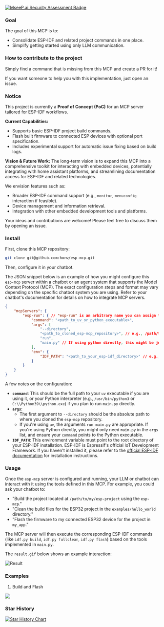 [![MseeP.ai Security Assessment Badge](https://mseep.net/pr/horw-esp-mcp-badge.png)](https://mseep.ai/app/horw-esp-mcp)

### Goal
The goal of this MCP is to:
- Consolidate ESP-IDF and related project commands in one place.
- Simplify getting started using only LLM communication.

### How to contribute to the project

Simply find a command that is missing from this MCP and create a PR for it!

If you want someone to help you with this implementation, just open an issue.


### Notice
This project is currently a **Proof of Concept (PoC)** for an MCP server tailored for ESP-IDF workflows. 

**Current Capabilities:**
*   Supports basic ESP-IDF project build commands.
*   Flash built firmware to connected ESP devices with optional port specification.
*   Includes experimental support for automatic issue fixing based on build logs.

**Vision & Future Work:**
The long-term vision is to expand this MCP into a comprehensive toolkit for interacting with embedded devices, potentially integrating with home assistant platforms, and streamlining documentation access for ESP-IDF and related technologies. 

We envision features such as:
*   Broader ESP-IDF command support (e.g., `monitor`, `menuconfig` interaction if feasible).
*   Device management and information retrieval.
*   Integration with other embedded development tools and platforms.

Your ideas and contributions are welcome! Please feel free to discuss them by opening an issue.


### Install  

First, clone this MCP repository:  

```bash
git clone git@github.com:horw/esp-mcp.git
```  

Then, configure it in your chatbot. 

The JSON snippet below is an example of how you might configure this `esp-mcp` server within a chatbot or an agent system that supports the Model Context Protocol (MCP). The exact configuration steps and format may vary depending on the specific chatbot system you are using. Refer to your chatbot's documentation for details on how to integrate MCP servers.

```json
{
    "mcpServers": {
        "esp-run": { // "esp-run" is an arbitrary name you can assign to this server configuration.
            "command": "<path_to_uv_or_python_executable>",
            "args": [
                "--directory",
                "<path_to_cloned_esp-mcp_repository>", // e.g., /path/to/your/cloned/esp-mcp
                "run",
                "main.py" // If using python directly, this might be just "main.py" and `command` would be your python interpreter
            ],
            "env": {
                "IDF_PATH": "<path_to_your_esp-idf_directory>" // e.g., ~/esp/esp-idf or C:\\Espressif\\frameworks\\esp-idf
            }
        }
    }
}
```

A few notes on the configuration:

*   **`command`**: This should be the full path to your `uv` executable if you are using it, or your Python interpreter (e.g., `/usr/bin/python3` or `C:\\Python39\\python.exe`) if you plan to run `main.py` directly.
*   **`args`**:
    *   The first argument to `--directory` should be the absolute path to where you cloned the `esp-mcp` repository.
    *   If you're using `uv`, the arguments `run main.py` are appropriate. If you're using Python directly, you might only need `main.py` in the `args` list, and ensure your `command` points to the Python executable.
*   **`IDF_PATH`**: This environment variable must point to the root directory of your ESP-IDF installation. ESP-IDF is Espressif's official IoT Development Framework. If you haven't installed it, please refer to the [official ESP-IDF documentation](https://docs.espressif.com/projects/esp-idf/en/latest/esp32/get-started/index.html) for installation instructions.

### Usage

Once the `esp-mcp` server is configured and running, your LLM or chatbot can interact with it using the tools defined in this MCP. For example, you could ask your chatbot to:

*   "Build the project located at `/path/to/my/esp-project` using the `esp-mcp`."
*   "Clean the build files for the ESP32 project in the `examples/hello_world` directory."
*   "Flash the firmware to my connected ESP32 device for the project in `my_app`."

The MCP server will then execute the corresponding ESP-IDF commands (like `idf.py build`, `idf.py fullclean`, `idf.py flash`) based on the tools implemented in `main.py`.

The `result.gif` below shows an example interaction:

![Result](./result.gif)


### Examples 


1. Build and Flash
<img src="./examples/build-flash.png">

### Star History

[![Star History Chart](https://api.star-history.com/svg?repos=horw/esp-mcp&type=Date)](https://star-history.com/#horw/esp-mcp&Date)





